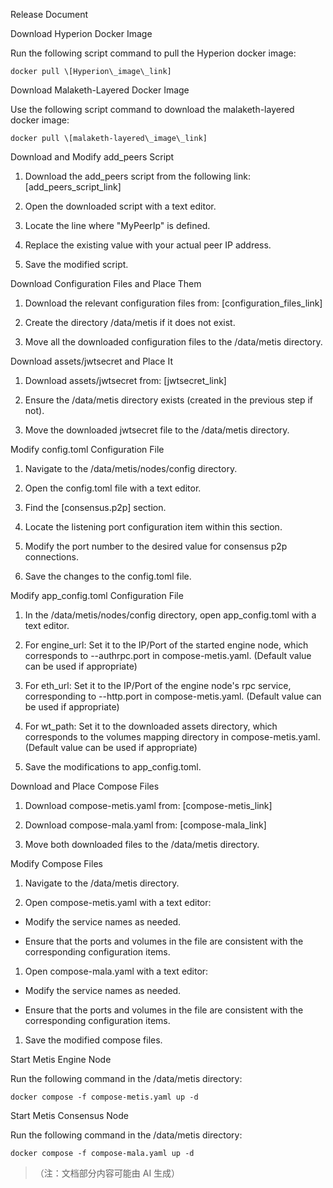 Release Document



Download Hyperion Docker Image



Run the following script command to pull the Hyperion docker image:




```
docker pull \[Hyperion\_image\_link]
```


Download Malaketh-Layered Docker Image



Use the following script command to download the malaketh-layered docker image:




```
docker pull \[malaketh-layered\_image\_link]
```


Download and Modify add\_peers Script





1.  Download the add\_peers script from the following link: \[add\_peers\_script\_link]


2.  Open the downloaded script with a text editor.


3.  Locate the line where "MyPeerIp" is defined.


4.  Replace the existing value with your actual peer IP address.


5.  Save the modified script.


Download Configuration Files and Place Them





1.  Download the relevant configuration files from: \[configuration\_files\_link]


2.  Create the directory /data/metis if it does not exist.


3.  Move all the downloaded configuration files to the /data/metis directory.


Download assets/jwtsecret and Place It





1.  Download assets/jwtsecret from: \[jwtsecret\_link]


2.  Ensure the /data/metis directory exists (created in the previous step if not).


3.  Move the downloaded jwtsecret file to the /data/metis directory.


Modify config.toml Configuration File





1.  Navigate to the /data/metis/nodes/config directory.


2.  Open the config.toml file with a text editor.


3.  Find the \[consensus.p2p] section.


4.  Locate the listening port configuration item within this section.


5.  Modify the port number to the desired value for consensus p2p connections.


6.  Save the changes to the config.toml file.


Modify app\_config.toml Configuration File





1.  In the /data/metis/nodes/config directory, open app\_config.toml with a text editor.


2.  For engine\_url: Set it to the IP/Port of the started engine node, which corresponds to --authrpc.port in compose-metis.yaml. (Default value can be used if appropriate)


3.  For eth\_url: Set it to the IP/Port of the engine node's rpc service, corresponding to --http.port in compose-metis.yaml. (Default value can be used if appropriate)


4.  For wt\_path: Set it to the downloaded assets directory, which corresponds to the volumes mapping directory in compose-metis.yaml. (Default value can be used if appropriate)


5.  Save the modifications to app\_config.toml.


Download and Place Compose Files





1.  Download compose-metis.yaml from: \[compose-metis\_link]


2.  Download compose-mala.yaml from: \[compose-mala\_link]


3.  Move both downloaded files to the /data/metis directory.


Modify Compose Files





1.  Navigate to the /data/metis directory.


2.  Open compose-metis.yaml with a text editor:


*   Modify the service names as needed.


*   Ensure that the ports and volumes in the file are consistent with the corresponding configuration items.


1.  Open compose-mala.yaml with a text editor:


*   Modify the service names as needed.


*   Ensure that the ports and volumes in the file are consistent with the corresponding configuration items.


1.  Save the modified compose files.


Start Metis Engine Node



Run the following command in the /data/metis directory:




```
docker compose -f compose-metis.yaml up -d
```

Start Metis Consensus Node



Run the following command in the /data/metis directory:




```
docker compose -f compose-mala.yaml up -d
```

> （注：文档部分内容可能由 AI 生成）
>
